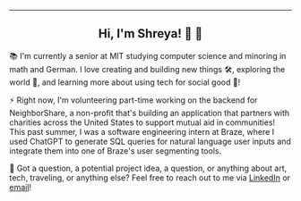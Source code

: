 <hr>

__<h2 align="center">Hi, I'm Shreya! 👋 :dizzy:</h2>__

:books: I'm currently a senior at MIT studying computer science and minoring in math and German. I love creating and building new things 🛠️, exploring the world 🔭, and learning more about using tech for social good 🌱! 

:zap: Right now, I'm volunteering part-time working on the backend for NeighborShare, a non-profit that's building an application that partners with charities across the United States to support mutual aid in communities! This past summer, I was a software engineering intern at Braze, where I used ChatGPT to generate SQL queries for natural language user inputs and integrate them into one of Braze's user segmenting tools.

:speech_balloon: Got a question, a potential project idea, a question, or anything about art, tech, traveling, or anything else? Feel free to reach out to me via [LinkedIn](https://www.linkedin.com/in/shreyareshamwala) or [email](mailto:shreyar@mit.edu)!

